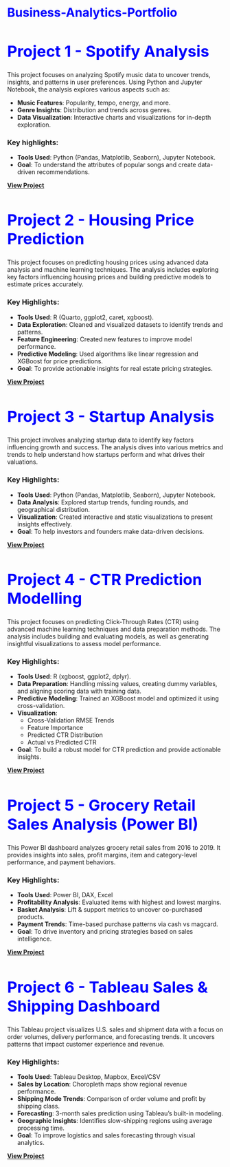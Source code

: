   <h1 style="color: blue;">Business-Analytics-Portfolio</h1>

<h1 style="font-size: 36px; color: blue;">Project 1 - Spotify Analysis</h1>

This project focuses on analyzing Spotify music data to uncover trends, insights, and patterns in user preferences. Using Python and Jupyter Notebook, the analysis explores various aspects such as:

- **Music Features**: Popularity, tempo, energy, and more.
- **Genre Insights**: Distribution and trends across genres.
- **Data Visualization**: Interactive charts and visualizations for in-depth exploration.

### Key highlights:
- **Tools Used**: Python (Pandas, Matplotlib, Seaborn), Jupyter Notebook.
- **Goal**: To understand the attributes of popular songs and create data-driven recommendations.

[**View Project**](https://github.com/Jeetjad24/Analytics-Portfolio-/blob/main/Spotify.ipynb)


<h1 style="font-size: 36px; color: blue;">Project 2 - Housing Price Prediction</h1>

This project focuses on predicting housing prices using advanced data analysis and machine learning techniques. The analysis includes exploring key factors influencing housing prices and building predictive models to estimate prices accurately.

### Key Highlights:
- **Tools Used**: R (Quarto, ggplot2, caret, xgboost).
- **Data Exploration**: Cleaned and visualized datasets to identify trends and patterns.
- **Feature Engineering**: Created new features to improve model performance.
- **Predictive Modeling**: Used algorithms like linear regression and XGBoost for price predictions.
- **Goal**: To provide actionable insights for real estate pricing strategies.

[**View Project**](https://github.com/Jeetjad24/Housing_Price/blob/main/Housing_Price.qmd)



<h1 style="font-size: 36px; color: blue;">Project 3 - Startup Analysis</h1>

This project involves analyzing startup data to identify key factors influencing growth and success. The analysis dives into various metrics and trends to help understand how startups perform and what drives their valuations.

### Key Highlights:
- **Tools Used**: Python (Pandas, Matplotlib, Seaborn), Jupyter Notebook.
- **Data Analysis**: Explored startup trends, funding rounds, and geographical distribution.
- **Visualization**: Created interactive and static visualizations to present insights effectively.
- **Goal**: To help investors and founders make data-driven decisions.

[**View Project**](https://github.com/Jeetjad24/Startup-Analysis-)



<h1 style="font-size: 36px; color: blue;">Project 4 - CTR Prediction Modelling</h1>

This project focuses on predicting Click-Through Rates (CTR) using advanced machine learning techniques and data preparation methods. The analysis includes building and evaluating models, as well as generating insightful visualizations to assess model performance.

### Key Highlights:
- **Tools Used**: R (xgboost, ggplot2, dplyr).
- **Data Preparation**: Handling missing values, creating dummy variables, and aligning scoring data with training data.
- **Predictive Modeling**: Trained an XGBoost model and optimized it using cross-validation.
- **Visualization**: 
  - Cross-Validation RMSE Trends
  - Feature Importance
  - Predicted CTR Distribution
  - Actual vs Predicted CTR
- **Goal**: To build a robust model for CTR prediction and provide actionable insights.

[**View Project**](https://github.com/Jeetjad24/CTR-Prediction-Modelling-)



<h1 style="font-size: 36px; color: blue;">Project 5 - Grocery Retail Sales Analysis (Power BI)</h1>

This Power BI dashboard analyzes grocery retail sales from 2016 to 2019. It provides insights into sales, profit margins, item and category-level performance, and payment behaviors.

### Key Highlights:
- **Tools Used**: Power BI, DAX, Excel
- **Profitability Analysis**: Evaluated items with highest and lowest margins.
- **Basket Analysis**: Lift & support metrics to uncover co-purchased products.
- **Payment Trends**: Time-based purchase patterns via cash vs magcard.
- **Goal**: To drive inventory and pricing strategies based on sales intelligence.

[**View Project**](https://github.com/Jeetjad24/Grocery-Retail-Sales-Assignment)



<h1 style="font-size: 36px; color: blue;">Project 6 - Tableau Sales & Shipping Dashboard</h1>

This Tableau project visualizes U.S. sales and shipment data with a focus on order volumes, delivery performance, and forecasting trends. It uncovers patterns that impact customer experience and revenue.

### Key Highlights:
- **Tools Used**: Tableau Desktop, Mapbox, Excel/CSV
- **Sales by Location**: Choropleth maps show regional revenue performance.
- **Shipping Mode Trends**: Comparison of order volume and profit by shipping class.
- **Forecasting**: 3-month sales prediction using Tableau’s built-in modeling.
- **Geographic Insights**: Identifies slow-shipping regions using average processing time.
- **Goal**: To improve logistics and sales forecasting through visual analytics.

[**View Project**](https://github.com/Jeetjad24/Tableau-Sales-Shipping-Analysis)









